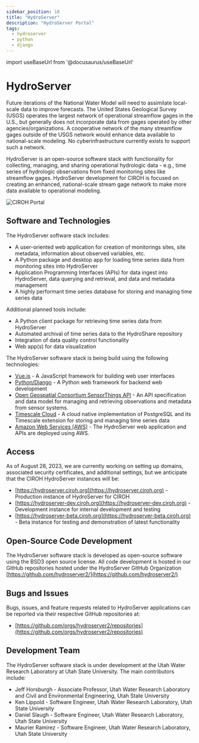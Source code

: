 ```yaml
---
sidebar_position: 10
title: "HydroServer"
description: "HydroServer Portal"
tags:
  - hydroserver
  - python
  - django
---
```


import useBaseUrl from '@docusaurus/useBaseUrl'

# HydroServer

Future iterations of the National Water Model will need to assimilate local-scale data to improve forecasts. The United States Geological Survey (USGS) operates the largest network of operational streamflow gages in the U.S., but generally does not incorporate data from gages operated by other agencies/organizations. A cooperative network of the many streamflow gages outside of the USGS network would enhance data available to national-scale modeling. No cyberinfrastructure currently exists to support such a network.

HydroServer is an open-source software stack with functionality for collecting, managing, and sharing operational hydrologic data - e.g., time series of hydrologic observations from fixed monitoring sites like streamflow gages. HydroServer development for CIROH is focused on creating an enhanced, national-scale stream gage network to make more data available to operational modeling.

![CIROH Portal](/img/hydroserver.png)

## Software and Technologies

The HydroServer software stack includes:
* A user-oriented web application for creation of monitorings sites, site metadata, information about observed variables, etc.
* A Python package and desktop app for loading time series data from monitoring sites into HydroServer
* Application Programming Interfaces (APIs) for data ingest into HydroServer, data querying and retrieval, and data and metadata management
* A highly performant time series database for storing and managing time series data

Additional planned tools include:
* A Python client package for retrieving time series data from HydroServer
* Automated archival of time series data to the HydroShare repository
* Integration of data quality control functionality
* Web app(s) for data visualization

The HydroServer software stack is being build using the following technologies:
* [Vue.js](https://vuejs.org/) - A JavaScript framework for building web user interfaces
* [Python/Django](https://www.djangoproject.com/) - A Python web framework for backend web development
* [Open Geospatial Consortium SensorThings API](https://www.ogc.org/standard/sensorthings/) - An API specification and data model for managing and retrieving observations and metadata from sensor systems.
* [Timescale Cloud](https://www.timescale.com/) - A cloud native implementation of PostgreSQL and its Timescale extension for storing and managing time series data
* [Amazon Web Services (AWS)](https://aws.amazon.com/) - The HydroServer web application and APIs are deployed using AWS.

## Access

As of August 28, 2023, we are currently working on setting up domains, associated security certificates, and additional settings, but we anticipate that the CIROH HydroServer instances will be:
* [https://hydroserver.ciroh.org](https://hydroserver.ciroh.org) - Production instance of HydroServer for CIROH
* [https://hydroserver-dev.ciroh.org](https://hydroserver-dev.ciroh.org) - Development instance for internal development and testing
* [https://hydroserver-beta.ciroh.org](https://hydroserver-beta.ciroh.org) - Beta instance for testing and demonstration of latest functionality

## Open-Source Code Development

The HydroServer software stack is developed as open-source software using the BSD3 open source license. All code development is hosted in our GitHub repositories hosted under the HydroServer GitHub Organization [https://github.com/hydroserver2/](https://github.com/hydroserver2/)

## Bugs and Issues

Bugs, issues, and feature requests related to HydroServer applications can be reported via their respective GitHub repositories at:

* [https://github.com/orgs/hydroserver2/repositories](https://github.com/orgs/hydroserver2/repositories)

## Development Team

The HydroServer software stack is under development at the Utah Water Research Laboratory at Utah State University. The main contributors include:
* Jeff Horsburgh - Associate Professor, Utah Water Research Laboratory and Civil and Environmental Engineering, Utah State University
* Ken Lippold - Software Engineer, Utah Water Research Laboratory, Utah State University
* Daniel Slaugh - Software Engineer, Utah Water Research Laboratory, Utah State University
* Maurier Ramirez - Software Engineer, Utah Water Research Laboratory, Utah State University


